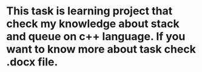 # This task is learning project that check my knowledge about stack and queue on c++ language. If you want to know more about task check .docx file.

